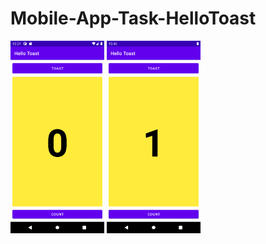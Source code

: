 # Mobile-App-Task-HelloToast

<img src="Screenshot.png" width="150">

<img src="count.png" width="150">
